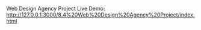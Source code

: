 Web Design Agency Project
Live Demo: http://127.0.0.1:3000/8.4%20Web%20Design%20Agency%20Project/index.html

